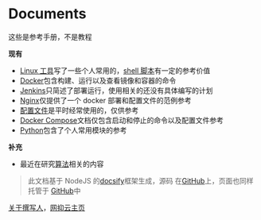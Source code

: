 # Documents

这些是参考手册，不是教程

**现有**

- [Linux 工具](linux-tool/)写了一些个人常用的，[shell 脚本](linux-tool/shell.md)有一定的参考价值
- [Docker](docker/)包含构建、运行以及查看镜像和容器的命令
- [Jenkins](jenkins/)只简述了部署运行，使用相关的还没有具体编写的计划
- [Nginx](nginx/)仅提供了一个 docker 部署和配置文件的范例参考
- [配置文件](config/)是平时经常使用的，仅供参考
- [Docker Compose](docker-compose/)文档仅包含启动和停止的命令以及配置文件参考
- [Python](python/)包含了个人常用模块的参考

**补充**

- 最近在研究[算法](algorithm/)相关的内容


> 此文档基于 NodeJS 的[docsify](https://docsify.js.org/#/zh-cn/)框架生成，源码
> 在[GitHub](https://github.com/StilleMenschen/docs)上，页面也同样托管于
> [GitHub](https://stillemenschen.github.io/docs)中

[关于撰写人](about/ "撰写人自述")，[网抑云主页](https://music.163.com/#/user/home?id=247886432)
